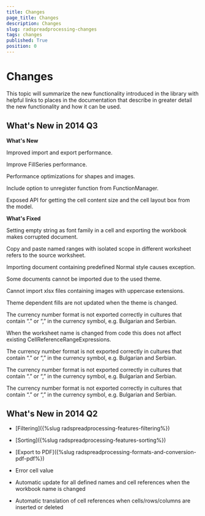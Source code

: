 ```yaml
---
title: Changes
page_title: Changes
description: Changes
slug: radspreadprocessing-changes
tags: changes
published: True
position: 0
---
```


# Changes



This topic will summarize the new functionality introduced in the library with helpful links to places in the documentation that describe in greater detail the new functionality and how it can be used.

## What's New in 2014 Q3

__What's New__

Improved import and export performance.
        

Improve FillSeries performance.
        

Performance optimizations for shapes and images.
        

Include option to unregister function from FunctionManager.
        

Exposed API for getting the cell content size and the cell layout box from the model.
        

__What's Fixed__

Setting empty string as font family in a cell and exporting the workbook makes corrupted document.
        

Copy and paste named ranges with isolated scope in different worksheet refers to the source worksheet.
        

Importing document containing predefined Normal style causes exception.
        

Some documents cannot be imported due to the used theme.
        

Cannot import xlsx files containing images with uppercase extensions.
        

Theme dependent fills are not updated when the theme is changed.
        

The currency number format is not exported correctly in cultures that contain “.” or “,” in the currency symbol, e.g. Bulgarian and Serbian.
        

When the worksheet name is changed from code this does not affect existing CellReferenceRangeExpressions.
        

The currency number format is not exported correctly in cultures that contain “.” or “,” in the currency symbol, e.g. Bulgarian and Serbian.
        

The currency number format is not exported correctly in cultures that contain “.” or “,” in the currency symbol, e.g. Bulgarian and Serbian.
        

The currency number format is not exported correctly in cultures that contain “.” or “,” in the currency symbol, e.g. Bulgarian and Serbian.
        

## What's New in 2014 Q2

* [Filtering]({%slug radspreadprocessing-features-filtering%})

* [Sorting]({%slug radspreadprocessing-features-sorting%})

* [Export to PDF]({%slug radspreadprocessing-formats-and-conversion-pdf-pdf%})

* Error cell value
            

* Automatic update for all defined names and cell references when the workbook name is changed
            

* Automatic translation of cell references when cells/rows/columns are inserted or deleted
            
